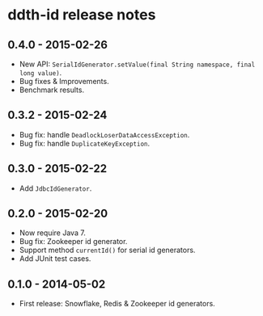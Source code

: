 ddth-id release notes
=====================

0.4.0 - 2015-02-26
------------------
- New API: `SerialIdGenerator.setValue(final String namespace, final long value)`.
- Bug fixes & Improvements.
- Benchmark results.


0.3.2 - 2015-02-24
------------------
- Bug fix: handle `DeadlockLoserDataAccessException`.
- Bug fix: handle `DuplicateKeyException`.


0.3.0 - 2015-02-22
------------------
- Add `JdbcIdGenerator`.


0.2.0 - 2015-02-20
------------------
- Now require Java 7.
- Bug fix: Zookeeper id generator.
- Support method `currentId()` for serial id generators.
- Add JUnit test cases.


0.1.0 - 2014-05-02
------------------
- First release: Snowflake, Redis & Zookeeper id generators.
